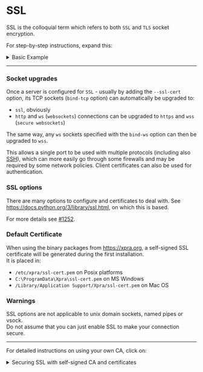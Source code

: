 # SSL

SSL is the colloquial term which refers to both `SSL` and `TLS` socket encryption.

For step-by-step instructions, expand this:
<details>
  <summary>Basic Example</summary>

start a server with TCP and SSL support using an existing certificate `cert.pem` (see below for generating one):
```
xpra start --start=xterm \
     --bind-tcp=0.0.0.0:10000 \
     --ssl-cert=/path/to/ssl-cert.pem
```
connect a client:
```
xpra attach ssl://127.0.0.1:10001/
```
To avoid this error when the server uses a self-signed certificate:
```
[SSL: CERTIFICATE_VERIFY_FAILED] certificate verify failed (_ssl.c:590)
```
You can:
* *temporarily* add `--ssl-server-verify-mode=none` to your client command line
* or copy the key to the client then use `ssl-ca-certs` to use it for validation:
```
   xpra attach ssl://host:10000/ --ssl-ca-certs=./cert.pem
```

### Generating a self-signed certificate
```
openssl req -new -x509 -days 365 -nodes -out cert.pem -keyout key.pem -sha256
cat key.pem cert.pem > ssl-cert.pem
```
For trusting your own certificates and testing with localhost, see [certificates for localhost](https://letsencrypt.org/docs/certificates-for-localhost/)
</details>

***

### Socket upgrades
Once a server is configured for `SSL` - usually by adding the `--ssl-cert` option, its TCP sockets (`bind-tcp` option) can automatically be upgraded to:
* `ssl`, obviously
* `http` and `ws` (`websockets`) connections can be upgraded to `https` and `wss` (`secure websockets`)

The same way, any `ws` sockets specified with the `bind-ws` option can then be upgraded to `wss`.

This allows a single port to be used with multiple protocols (including also [SSH](SSH.md)), which can more easily go through some firewalls and may be required by some network policies. Client certificates can also be used for authentication.

### SSL options
There are many options to configure and certificates to deal with.
See https://docs.python.org/3/library/ssl.html, on which this is based.

For more details see [#1252](https://github.com/Xpra-org/xpra/issues/1252).

### Default Certificate
When using the binary packages from https://xpra.org, a self-signed SSL certificate will be generated during the first installation.\
It is placed in:
* `/etc/xpra/ssl-cert.pem` on Posix platforms
* `C:\ProgramData\Xpra\ssl-cert.pem` on MS Windows
* `/Library/Application Support/Xpra/ssl-cert.pem` on Mac OS

### Warnings
SSL options are not applicable to unix domain sockets, named pipes or vsock. \
Do not assume that you can just enable SSL to make your connection secure.


***

For detailed instructions on using your own CA, click on:
<details>
  <summary>Securing SSL with self-signed CA and certificates</summary>

See [The Most Dangerous Code in the World: Validating SSL Certificates in Non-Browser Software](https://www.cs.utexas.edu/~shmat/shmat_ccs12.pdf) and [Beware of Unverified TLS Certificates in PHP & Python](https://blog.sucuri.net/2016/03/beware-unverified-tls-certificates-php-python.html). \
See also: [Fallout from the Python certificate verification change](https://lwn.net/Articles/666353/).

Since the server certificate will not be signed by any recognized certificate authorities, you will need to send the verification data to the client via some other means... This will not be handled by xpra, it simply cannot be. (same as the AES key, at which point... you might as well use [AES](AES)?)
```
# generate your CA key and certificate:
openssl genrsa -out ca.key 4096
# (provide the 'Common Name', ie: 'Example Internal CA')
openssl req -new -x509 -days 365 -key ca.key -out ca.crt
# generate your server key:
openssl genrsa -out server.key 4096
# make a signing request from the server key:
# (you must provide the 'Common Name' here, ie: 'localhost' or 'test.internal')
openssl req -new -key server.key -out server.csr
# sign it with your CA key:
openssl x509 -req -days 365 \
        -in server.csr -out server.crt \
        -CA ca.crt -CAkey ca.key \
        -CAserial ./caserial -CAcreateserial
# verify it (it should print "OK"):
openssl verify -CAfile ca.crt ./server.crt
```
You can now start your xpra server using this key:
```
xpra start --start=xterm \
     --bind-tcp=0.0.0.0:10000 \
     --ssl-cert=`pwd`/server.crt --ssl-key=`pwd`/server.key
```
Use openssl to verify that this xpra server uses SSL and that the certificate can be verified using the "ca.crt" authority file: (it should print `Verify return code: 0 (ok)`):
```
openssl s_client -connect 127.0.0.1:10000  -CAfile /path/to/ca.crt < /dev/null
```
Connect the xpra client:
```
xpra attach ssl:localhost:10000 --ssl-ca-cert=/path/to/ca.crt
```

### Sending the CA data

In some cases, it may be desirable to supply the CA certificate on the command line, in a URL string or in a session file. Here's how.

Convert a CA file to a hexadecimal string:
```
python -c "import sys,binascii;print(binascii.hexlify(open(sys.argv[1]).read()))" ca.crt
```
Convert hex back to data to verify (only part of the data shown here):
```
python -c "import sys,binascii;print binascii.unhexlify(sys.argv[1])" \
2d2d2d2d2d424547494e2043455254494649434154452d2d2d2d2d0a4d4949
```
Use it directly in the xpra command:
```
xpra attach ssl:localhost:10000 \
     --ssl-ca-data=2d2d2d2d2d424547494e...4452d2d2d2d2d0a
```
Alternatively, place all of these in a connection file you can just double-click on:
```
echo > ssl-test.xpra <<EOF
host=localhost
autoconnect=true
port=10000
mode=ssl
ssl-ca-data=2d2d2d2d2d424547494e...4452d2d2d2d2d0a
EOF
```
The cadata can also be encoded using base64, which is shorter:
```
$ python -c 'import sys,base64;print("base64:"+(base64.b64encode(open(sys.argv[1], "rb").read()).decode()))' ca.crt
```
</details>
